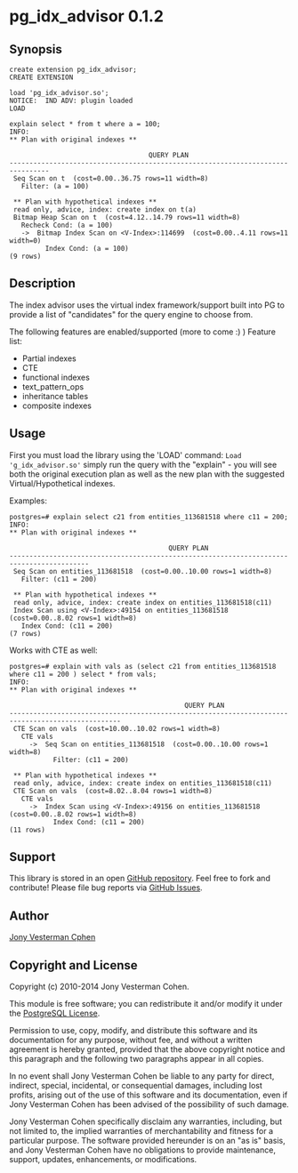 pg_idx_advisor 0.1.2
============

Synopsis
--------
```
create extension pg_idx_advisor;
CREATE EXTENSION

load 'pg_idx_advisor.so';
NOTICE:  IND ADV: plugin loaded
LOAD

explain select * from t where a = 100;
INFO:
** Plan with original indexes **

                                   QUERY PLAN
--------------------------------------------------------------------------------
 Seq Scan on t  (cost=0.00..36.75 rows=11 width=8)
   Filter: (a = 100)

 ** Plan with hypothetical indexes **
 read only, advice, index: create index on t(a)
 Bitmap Heap Scan on t  (cost=4.12..14.79 rows=11 width=8)
   Recheck Cond: (a = 100)
   ->  Bitmap Index Scan on <V-Index>:114699  (cost=0.00..4.11 rows=11 width=0)
         Index Cond: (a = 100)
(9 rows)
```    
Description
-----------

The index advisor uses the virtual index framework/support built into PG
to provide a list of "candidates" for the query engine to choose from.  

The following features are enabled/supported (more to come :) )
Feature list:
- Partial indexes
- CTE
- functional indexes
- text_pattern_ops
- inheritance tables
- composite indexes

Usage
-----

First you must load the library using the 'LOAD' command:
`Load 'g_idx_advisor.so'`
simply run the query with the "explain" - you will see both the original execution plan as well as the new plan with the suggested Virtual/Hypothetical indexes.

Examples:

```
postgres=# explain select c21 from entities_113681518 where c11 = 200;
INFO:
** Plan with original indexes **

                                        QUERY PLAN
------------------------------------------------------------------------------------------
 Seq Scan on entities_113681518  (cost=0.00..10.00 rows=1 width=8)
   Filter: (c11 = 200)

 ** Plan with hypothetical indexes **
 read only, advice, index: create index on entities_113681518(c11)
 Index Scan using <V-Index>:49154 on entities_113681518  (cost=0.00..8.02 rows=1 width=8)
   Index Cond: (c11 = 200)
(7 rows)
```

Works with CTE as well:

```
postgres=# explain with vals as (select c21 from entities_113681518 where c11 = 200 ) select * from vals;
INFO:
** Plan with original indexes **

                                            QUERY PLAN
--------------------------------------------------------------------------------------------------
 CTE Scan on vals  (cost=10.00..10.02 rows=1 width=8)
   CTE vals
     ->  Seq Scan on entities_113681518  (cost=0.00..10.00 rows=1 width=8)
           Filter: (c11 = 200)

 ** Plan with hypothetical indexes **
 read only, advice, index: create index on entities_113681518(c11)
 CTE Scan on vals  (cost=8.02..8.04 rows=1 width=8)
   CTE vals
     ->  Index Scan using <V-Index>:49156 on entities_113681518  (cost=0.00..8.02 rows=1 width=8)
           Index Cond: (c11 = 200)
(11 rows)

```


Support
-------

This library is stored in an open [GitHub repository](https://github.com/cohenjo/pg_idx_advisor). Feel free to fork and contribute! 
Please file bug reports via [GitHub Issues](https://github.com/cohenjo/pg_idx_advisor/issues).

Author
------

[Jony Vesterman Cphen]()

Copyright and License
---------------------

Copyright (c) 2010-2014 Jony Vesterman Cohen.

This module is free software; you can redistribute it and/or modify it under
the [PostgreSQL License](http://www.opensource.org/licenses/postgresql).

Permission to use, copy, modify, and distribute this software and its
documentation for any purpose, without fee, and without a written agreement is
hereby granted, provided that the above copyright notice and this paragraph
and the following two paragraphs appear in all copies.

In no event shall Jony Vesterman Cohen be liable to any party for direct, indirect, 
special, incidental, or consequential damages, including lost profits, 
arising out of the use of this software and its documentation,
even if Jony Vesterman Cohen has been advised of the possibility of such damage.

Jony Vesterman Cohen specifically disclaim any warranties,
including, but not limited to, the implied warranties of merchantability and
fitness for a particular purpose. The software provided hereunder is on an "as
is" basis, and Jony Vesterman Cohen have no obligations to provide
maintenance, support, updates, enhancements, or modifications.
